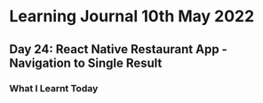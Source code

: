 <h1>Learning Journal 10th May 2022</h1>
<h2>Day 24: React Native Restaurant App - Navigation to Single Result</h2>
<h3>What I Learnt Today</h3>
<h4></h4>
